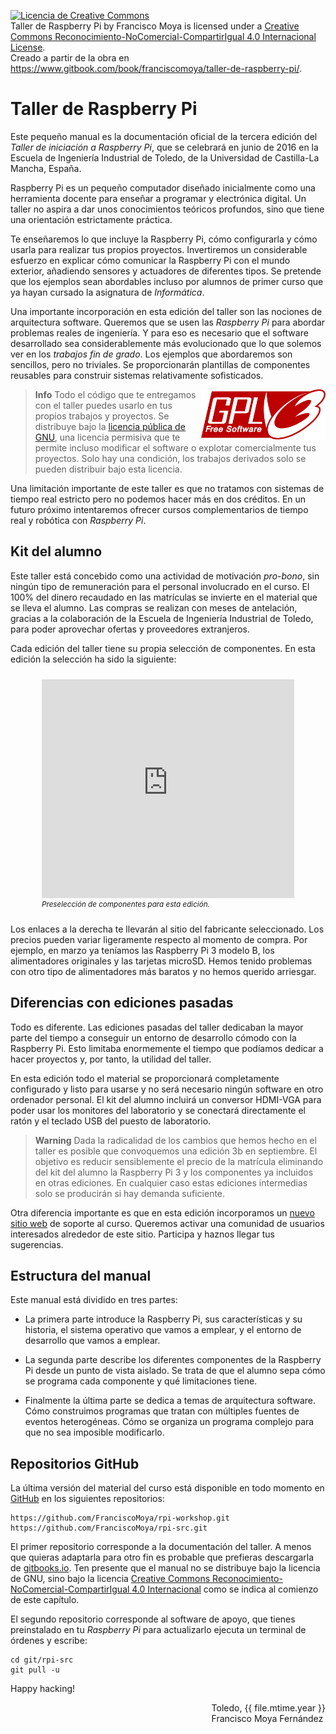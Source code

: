 [//]: # (-*- markdown; coding: utf-8 -*-)

<a rel="license" href="http://creativecommons.org/licenses/by-nc-sa/4.0/"><img alt="Licencia de Creative Commons" style="border-width:0" src="https://i.creativecommons.org/l/by-nc-sa/4.0/88x31.png" /></a><br /><span xmlns:dct="http://purl.org/dc/terms/" property="dct:title">Taller de Raspberry Pi</span> by <span xmlns:cc="http://creativecommons.org/ns#" property="cc:attributionName">Francisco Moya</span> is licensed under a <a rel="license" href="http://creativecommons.org/licenses/by-nc-sa/4.0/">Creative Commons Reconocimiento-NoComercial-CompartirIgual 4.0 Internacional License</a>.<br />Creado a partir de la obra en <a xmlns:dct="http://purl.org/dc/terms/" href="https://www.gitbook.com/book/franciscomoya/taller-de-raspberry-pi/" rel="dct:source">https://www.gitbook.com/book/franciscomoya/taller-de-raspberry-pi/</a>.

# Taller de Raspberry Pi

Este pequeño manual es la documentación oficial de la tercera edición
del *Taller de iniciación a Raspberry Pi*, que se celebrará en junio
de 2016 en la Escuela de Ingeniería Industrial de Toledo, de la
Universidad de Castilla-La Mancha, España.

Raspberry Pi es un pequeño computador diseñado inicialmente como una
herramienta docente para enseñar a programar y electrónica digital.
Un taller no aspira a dar unos conocimientos teóricos profundos, sino
que tiene una orientación estrictamente práctica.

Te enseñaremos lo que incluye la Raspberry Pi, cómo configurarla y
cómo usarla para realizar tus propios proyectos.  Invertiremos un
considerable esfuerzo en explicar cómo comunicar la Raspberry Pi con
el mundo exterior, añadiendo sensores y actuadores de diferentes
tipos.  Se pretende que los ejemplos sean abordables incluso por
alumnos de primer curso que ya hayan cursado la asignatura de
*Informática*.

Una importante incorporación en esta edición del taller son las
nociones de arquitectura software.  Queremos que se usen las
*Raspberry Pi* para abordar problemas reales de ingeniería.  Y para
eso es necesario que el software desarrollado sea considerablemente
más evolucionado que lo que solemos ver en los *trabajos fin de
grado*.  Los ejemplos que abordaremos son sencillos, pero no
triviales.  Se proporcionarán plantillas de componentes reusables para
construir sistemas relativamente sofisticados.

> **Info** 
> [<img src="img/gpl3.png" height="80" style="float:right"/>](http://www.gnu.org/licenses/gpl-3.0.en.html)
> Todo el código que te entregamos con el taller puedes usarlo en tus
> propios trabajos y proyectos.  Se distribuye bajo la 
> [licencia pública de GNU](http://www.gnu.org/licenses/gpl-3.0.en.html),
> una licencia permisiva que te permite incluso
> modificar el software o explotar comercialmente tus proyectos.  Solo
> hay una condición, los trabajos derivados solo se pueden distribuir
> bajo esta licencia.

Una limitación importante de este taller es que no tratamos con
sistemas de tiempo real estricto pero no podemos hacer más en dos
créditos.  En un futuro próximo intentaremos ofrecer cursos
complementarios de tiempo real y robótica con *Raspberry Pi*.


## Kit del alumno

Este taller está concebido como una actividad de motivación
*pro-bono*, sin ningún tipo de remuneración para el personal
involucrado en el curso.  El 100% del dinero recaudado en las
matrículas se invierte en el material que se lleva el alumno.  Las
compras se realizan con meses de antelación, gracias a la colaboración
de la Escuela de Ingeniería Industrial de Toledo, para poder
aprovechar ofertas y proveedores extranjeros.

Cada edición del taller tiene su propia selección de componentes.  En
esta edición la selección ha sido la siguiente:

<figure style="padding:10px">
  <iframe src="https://docs.google.com/spreadsheets/d/16aW5zV-DAbm8R-N74DJ7_KGVBSAacWIodptxNJuLd38/pubhtml?gid=1395231998&amp;single=true&amp;headers=false&amp;range=A1:B15&amp;chrome=false&amp;gridlines=false" frameborder="0" style="width:100%;height:350px"></iframe>

  <figcaption style="font-size:smaller; font-style:italic">
  <div style="width:600px">Preselección de componentes para esta edición.</div>
  </figcaption>
</figure>

Los enlaces a la derecha te llevarán al sitio del fabricante
seleccionado.  Los precios pueden variar ligeramente respecto al
momento de compra.  Por ejemplo, en marzo ya teníamos las Raspberry Pi
3 modelo B, los alimentadores originales y las tarjetas microSD.
Hemos tenido problemas con otro tipo de alimentadores más baratos y no
hemos querido arriesgar.

## Diferencias con ediciones pasadas

Todo es diferente.  Las ediciones pasadas del taller dedicaban la
mayor parte del tiempo a conseguir un entorno de desarrollo cómodo con
la Raspberry Pi.  Esto limitaba enormemente el tiempo que podíamos
dedicar a hacer proyectos y, por tanto, la utilidad del taller.

En esta edición todo el material se proporcionará completamente
configurado y listo para usarse y no será necesario ningún software en
otro ordenador personal.  El kit del alumno incluirá un conversor
HDMI-VGA para poder usar los monitores del laboratorio y se conectará
directamente el ratón y el teclado USB del puesto de laboratorio.

> **Warning** 
> Dada la radicalidad de los cambios que hemos hecho en el
> taller es posible que convoquemos una edición 3b en septiembre.  El
> objetivo es reducir sensiblemente el precio de la matrícula
> eliminando del kit del alumno la Raspberry Pi 3 y los componentes ya
> incluidos en otras ediciones.  En cualquier caso estas ediciones
> intermedias solo se producirán si hay demanda suficiente.

Otra diferencia importante es que en esta edición incorporamos un
[nuevo sitio web](https://sites.google.com/site/tallerraspberrypi/) de
soporte al curso.  Queremos activar una comunidad de usuarios
interesados alrededor de este sitio.  Participa y haznos llegar tus
sugerencias.

## Estructura del manual

Este manual está dividido en tres partes:

* La primera parte introduce la Raspberry Pi, sus características y su
  historia, el sistema operativo que vamos a emplear, y el entorno de
  desarrollo que vamos a emplear.

* La segunda parte describe los diferentes componentes de la Raspberry
  Pi desde un punto de vista aislado.  Se trata de que el alumno sepa
  cómo se programa cada componente y qué limitaciones tiene.

* Finalmente la última parte se dedica a temas de arquitectura
  software.  Cómo construimos programas que tratan con múltiples
  fuentes de eventos heterogéneas.  Cómo se organiza un programa
  complejo para que no sea imposible modificarlo.

## Repositorios GitHub

La última versión del material del curso está disponible en todo
momento en [GitHub](http://github.com) en los siguientes repositorios:

```
https://github.com/FranciscoMoya/rpi-workshop.git
https://github.com/FranciscoMoya/rpi-src.git
```

El primer repositorio corresponde a la documentación del taller. A
menos que quieras adaptarla para otro fin es probable que prefieras
descargarla de
[gitbooks.io](https://franciscomoya.gitbooks.io/taller-de-raspberry-pi/).
Ten presente que el manual no se distribuye bajo la licencia de GNU,
sino bajo la licencia
[Creative Commons Reconocimiento-NoComercial-CompartirIgual 4.0 Internacional](http://creativecommons.org/licenses/by-nc-sa/4.0/)
como se indica al comienzo de este capítulo.

El segundo repositorio corresponde al software de apoyo, que tienes
preinstalado en tu *Raspberry Pi* para actualizarlo ejecuta un
terminal de órdenes y escribe:

```
cd git/rpi-src
git pull -u
```

Happy hacking!

<div style="float:right">
Toledo, {{ file.mtime.year }}<br/>
Francisco Moya Fernández
</div>
